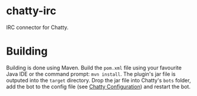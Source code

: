 chatty-irc
========
IRC connector for Chatty.

Building
========
Building is done using Maven. Build the `pom.xml` file using your favourite Java IDE or the command prompt: `mvn install`. 
The plugin's jar file is outputed into the `target` directory. Drop the jar file into Chatty's `bots` folder, 
add the bot to the config file
(see [Chatty Configuration](https://github.com/bogeymanEST/chatty/wiki/Getting-Started#configuration)) and restart the bot.
